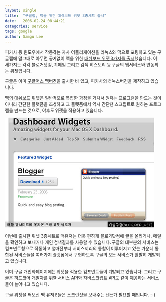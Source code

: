 ```yaml
---
layout: single
title:  "구글랩, 맥을 위한 대쉬보드 위젯 3종세트 출시"
date:   2006-02-24 08:44:21
categories: service
tags: google
author: Samgu Lee
---
```

피카사 등 윈도우에서 작동하는 자사 어플리케이션을 리눅스와 맥으로 포팅하고 있는 구글랩에 말그대로 아무런 공지없이 맥을 위한 [대쉬보드 위젯 3가지를 출시](http://www.google.com/macwidgets/index.html)했습니다. 이 세가지는 각각 블로거닷컴, 지메일 그리고 검색 히스토리 등 구글의 웹서비스와 연동되는 위젯입니다.

구글은 이미 [구글어스 맥버젼](http://earth.google.com/download-earth.html)을 출시한 바 있고, 피카사의 리눅스버젼을 제작하고 있습니다.

[맥의 대쉬보드 위젯](http://www.apple.com/downloads/dashboard/)은 일반적으로 복잡한 과정을 거처서 원하는 프로그램을 만드는 것이 아니라 간단한 플랫폼을 조성하고 그 플랫폼에서 역시 간단한 스크립트로 원하는 프로그램을 만드는 것으로, 야후도 위젯을 적용하고 있습니다.

![맥 유저를 위한 구글 위젯 블로거](/assets/google_widget.jpg)

이번에 출시한 위셋 3종세트로 맥유저는 더욱 편하게 블로거닷컴에 글을 올리거나, 메일을 확인하고 보내거나 개인 검색결과를 사용할 수 있습니다. 구글의 대부분의 서비스는 컴포넌트형으로 작동하고 얼마전부터 서비스끼리의 통합이 이루어지고 있는 가운데 통합된 서비스들을 여러가지 플랫폼에서 구현하도록 구글의 모든 서비스가 활발히 개발되고 있습니다.

이미 구글 개인화페이지에는 위젯을 적용한 컴포넌트들이 개발되고 있습니다. 그리고 구글은 하드코어 개발자를 위한 서비스 API와 자바스크립트 API도 같이 제공하는 서비스들이 늘어나고 있습니다.

구글 위젯을 써보신 맥 유저분들은 스크린샷을 보내주는 센쓰가 필요할 때입니다. :-)
